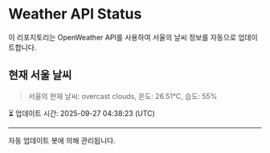 
# Weather API Status

이 리포지토리는 OpenWeather API를 사용하여 서울의 날씨 정보를 자동으로 업데이트합니다.

## 현재 서울 날씨
> 서울의 현재 날씨: overcast clouds, 온도: 26.51°C, 습도: 55%

⏳ 업데이트 시간: 2025-09-27 04:38:23 (UTC)

---
자동 업데이트 봇에 의해 관리됩니다.
